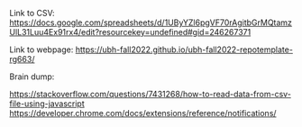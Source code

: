 Link to CSV: https://docs.google.com/spreadsheets/d/1UByYZl6pgVF70rAgitbGrMQtamzUlL31Luu4Ex91rx4/edit?resourcekey=undefined#gid=246267371

Link to webpage: https://ubh-fall2022.github.io/ubh-fall2022-repotemplate-rg663/

Brain dump:

https://stackoverflow.com/questions/7431268/how-to-read-data-from-csv-file-using-javascript 
https://developer.chrome.com/docs/extensions/reference/notifications/
